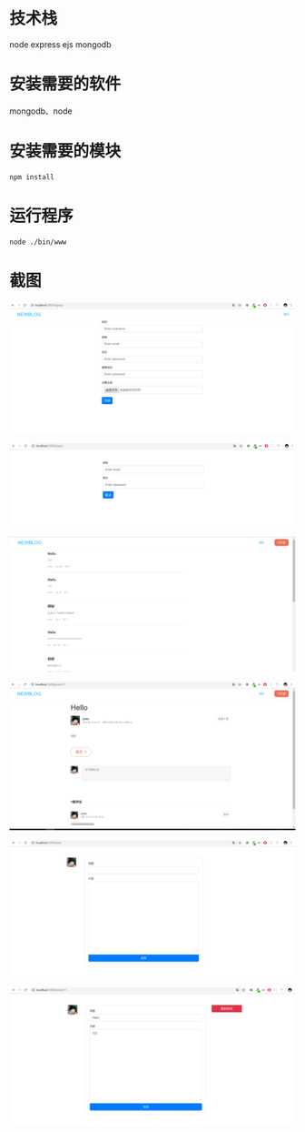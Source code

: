 # 技术栈
node express ejs mongodb

# 安装需要的软件
mongodb、node

# 安装需要的模块
```
npm install
```
# 运行程序
```
node ./bin/www
```



# 截图

![signup](./screenshot/signup.png)

![signin](./screenshot/signin.png)

![posts](./screenshot/posts.png)

![post](./screenshot/post.png)

![write](./screenshot/write.png)

![](./screenshot/edit.png)